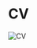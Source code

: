 # CV
![CV](https://user-images.githubusercontent.com/86944863/181872292-11fe49e2-c92b-4444-bbd6-8e5a4263b9f6.jpg)
